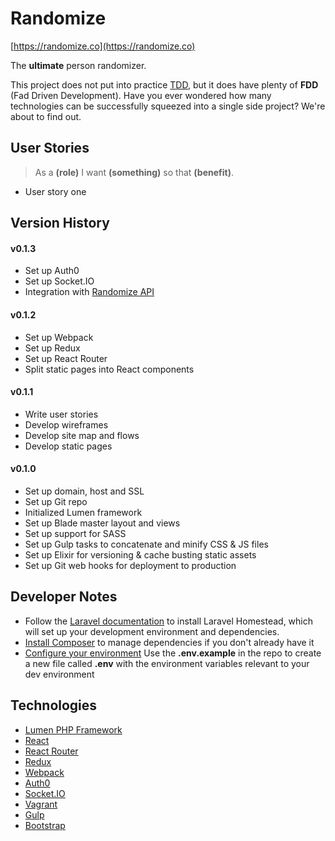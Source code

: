 # Randomize

[https://randomize.co](https://randomize.co)

The **ultimate** person randomizer. 

This project does not put into practice [TDD](https://en.wikipedia.org/wiki/Test-driven_development), but it does have plenty of **FDD** (Fad Driven Development). Have you ever wondered how many technologies can be successfully squeezed into a single side project? We're about to find out. 

## User Stories

> As a **(role)** I want **(something)** so that **(benefit)**.

* User story one

## Version History

#### v0.1.3

- Set up Auth0 
- Set up Socket.IO 
- Integration with [Randomize API](https://github.com/ga-aluminati/randomize-api)

#### v0.1.2

- Set up Webpack
- Set up Redux
- Set up React Router
- Split static pages into React components

#### v0.1.1

- Write user stories
- Develop wireframes
- Develop site map and flows
- Develop static pages

#### v0.1.0

- Set up domain, host and SSL 
- Set up Git repo
- Initialized Lumen framework
- Set up Blade master layout and views
- Set up support for SASS 
- Set up Gulp tasks to concatenate and minify CSS & JS files
- Set up Elixir for versioning & cache busting static assets
- Set up Git web hooks for deployment to production

## Developer Notes

* Follow the [Laravel documentation](https://laravel.com/docs/5.2/homestead) to install Laravel Homestead, which will set up your development environment and dependencies.
* [Install Composer](https://getcomposer.org/) to manage dependencies if you don't already have it
* [Configure your environment](https://lumen.laravel.com/docs/5.2/configuration#environment-configuration) Use the **.env.example** in the repo to create a new file called **.env** with the environment variables relevant to your dev environment

## Technologies

* [Lumen PHP Framework](https://lumen.laravel.com/)
* [React](https://facebook.github.io/react/)
* [React Router](https://github.com/reactjs/react-router)
* [Redux](http://redux.js.org/)
* [Webpack](https://webpack.github.io/)
* [Auth0](https://auth0.com/)
* [Socket.IO](http://socket.io/)
* [Vagrant](https://www.vagrantup.com/)
* [Gulp](http://gulpjs.com/)
* [Bootstrap](http://getbootstrap.com/)

